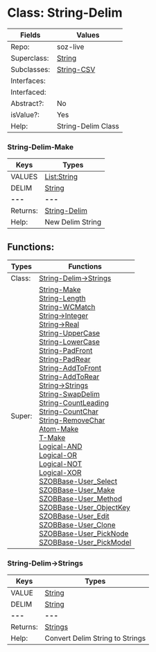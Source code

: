 
# Class:	String-Delim

| Fields | Values |
| --------- | --------- |
| Repo: | soz-live |
| Superclass: | [String](String.html) |
| Subclasses: | [String-CSV](String-CSV.html) |
| Interfaces: |  |
| Interfaced: |  |
| Abstract?: | No |
| isValue?: | Yes |
| Help: | String-Delim Class |

### String-Delim-Make

| Keys | Types |
| --------- | --------- |
| VALUES | [List:String](String.html) |
| DELIM | [String](String.html) |
| **---** | **---** |
| Returns: | [String-Delim](String-Delim.html) |
| Help: | New Delim String |


## Functions:

| Types | Functions |
| --------- | --------- |
| Class: | [String-Delim->Strings](#String-Delim->Strings) |
| Super: | [String-Make](String.html) <br> [String-Length](String.html) <br> [String-WCMatch](String.html) <br> [String->Integer](String.html) <br> [String->Real](String.html) <br> [String-UpperCase](String.html) <br> [String-LowerCase](String.html) <br> [String-PadFront](String.html) <br> [String-PadRear](String.html) <br> [String-AddToFront](String.html) <br> [String-AddToRear](String.html) <br> [String->Strings](String.html) <br> [String-SwapDelim](String.html) <br> [String-CountLeading](String.html) <br> [String-CountChar](String.html) <br> [String-RemoveChar](String.html) <br> [Atom-Make](Atom.html) <br> [T-Make](T.html) <br> [Logical-AND](Logical.html) <br> [Logical-OR](Logical.html) <br> [Logical-NOT](Logical.html) <br> [Logical-XOR](Logical.html) <br> [SZOBBase-User_Select](SZOBBase.html) <br> [SZOBBase-User_Make](SZOBBase.html) <br> [SZOBBase-User_Method](SZOBBase.html) <br> [SZOBBase-User_ObjectKey](SZOBBase.html) <br> [SZOBBase-User_Edit](SZOBBase.html) <br> [SZOBBase-User_Clone](SZOBBase.html) <br> [SZOBBase-User_PickNode](SZOBBase.html) <br> [SZOBBase-User_PickModel](SZOBBase.html) |


### String-Delim->Strings

| Keys | Types |
| --------- | --------- |
| VALUE | [String](String.html) |
| DELIM | [String](String.html) |
| **---** | **---** |
| Returns: | [Strings](Strings.html) |
| Help: | Convert Delim String to Strings |

